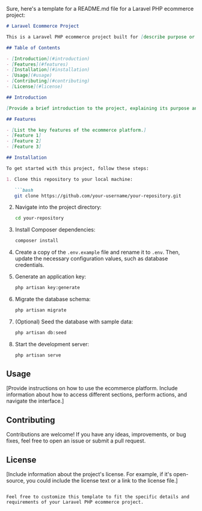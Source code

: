 Sure, here's a template for a README.md file for a Laravel PHP ecommerce project:

```markdown
# Laravel Ecommerce Project

This is a Laravel PHP ecommerce project built for [describe purpose or target audience].

## Table of Contents

- [Introduction](#introduction)
- [Features](#features)
- [Installation](#installation)
- [Usage](#usage)
- [Contributing](#contributing)
- [License](#license)

## Introduction

[Provide a brief introduction to the project, explaining its purpose and goals. Mention any specific technologies or frameworks used.]

## Features

- [List the key features of the ecommerce platform.]
- [Feature 1]
- [Feature 2]
- [Feature 3]

## Installation

To get started with this project, follow these steps:

1. Clone this repository to your local machine:

   ```bash
   git clone https://github.com/your-username/your-repository.git
   ```

2. Navigate into the project directory:

   ```bash
   cd your-repository
   ```

3. Install Composer dependencies:

   ```bash
   composer install
   ```

4. Create a copy of the `.env.example` file and rename it to `.env`. Then, update the necessary configuration values, such as database credentials.

5. Generate an application key:

   ```bash
   php artisan key:generate
   ```

6. Migrate the database schema:

   ```bash
   php artisan migrate
   ```

7. (Optional) Seed the database with sample data:

   ```bash
   php artisan db:seed
   ```

8. Start the development server:

   ```bash
   php artisan serve
   ```

## Usage

[Provide instructions on how to use the ecommerce platform. Include information about how to access different sections, perform actions, and navigate the interface.]

## Contributing

Contributions are welcome! If you have any ideas, improvements, or bug fixes, feel free to open an issue or submit a pull request.

## License

[Include information about the project's license. For example, if it's open-source, you could include the license text or a link to the license file.]

```

Feel free to customize this template to fit the specific details and requirements of your Laravel PHP ecommerce project.
